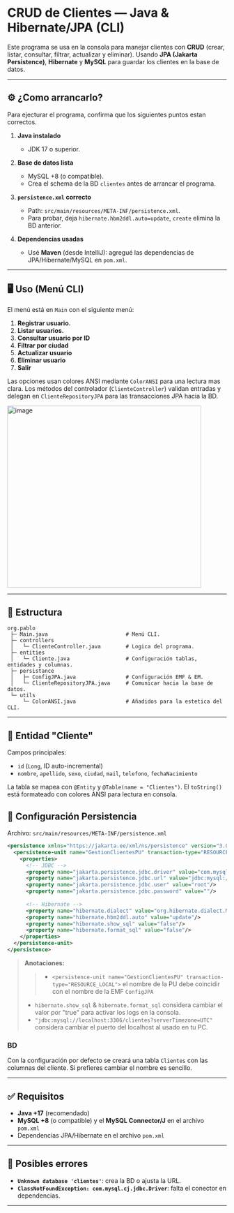 # CRUD de Clientes — Java & Hibernate/JPA (CLI)

Este programa se usa en la consola para manejar clientes con **CRUD** (crear, listar, consultar, filtrar, actualizar y eliminar).
Usando **JPA (Jakarta Persistence)**, **Hibernate** y **MySQL** para guardar los clientes en la base de datos.

---

## ⚙️ ¿Como arrancarlo?

Para ejecturar el programa, confirma que los siguientes puntos estan correctos.

1. **Java instalado**

   * JDK 17 o superior.

2. **Base de datos lista**

   * MySQL +8 (o compatible).
   * Crea el schema de la BD `clientes` antes de arrancar el programa.

3. **`persistence.xml` correcto**

   * Path: `src/main/resources/META-INF/persistence.xml`.
   * Para probar, deja `hibernate.hbm2ddl.auto=update`, `create` elimina la BD anterior.

4. **Dependencias usadas**

   * Usé **Maven** (desde IntelliJ): agregué las dependencias de JPA/Hibernate/MySQL en `pom.xml`.

---

## 🖥️ Uso (Menú CLI)

El menú está en `Main` con el siguiente menú:

1. **Registrar usuario.**                     
2. **Listar usuarios.**
3. **Consultar usuario por ID**
4. **Filtrar por ciudad**
5. **Actualizar usuario**
6. **Eliminar usuario**
7. **Salir**

Las opciones usan colores ANSI mediante `ColorANSI` para una lectura mas clara. Los métodos del controlador (`ClienteController`) validan entradas y delegan en `ClienteRepositoryJPA` para las transacciones JPA hacia la BD.

<img width="445" height="417" alt="image" src="https://github.com/user-attachments/assets/340e419c-3091-4d50-ad52-e8a78aa2e194"/>

---

## 📁 Estructura

```
org.pablo
 ├─ Main.java                         # Menú CLI.
 ├─ controllers
 │   └─ ClienteController.java        # Logica del programa.
 ├─ entities
 │   └─ Cliente.java                  # Configuración tablas, entidades y columnas.
 ├─ persistance
 │   ├─ ConfigJPA.java                # Configuración EMF & EM.
 │   └─ ClienteRepositoryJPA.java     # Comunicar hacia la base de datos.
 └─ utils
     └─ ColorANSI.java                # Añadidos para la estetica del CLI.
```

---

## 🦜 Entidad "Cliente"

Campos principales:

* `id` (`Long`, ID auto-incremental)
* `nombre`, `apellido`, `sexo`, `ciudad`, `mail`, `telefono`, `fechaNacimiento`

La tabla se mapea con `@Entity` y `@Table(name = "Clientes")`. 
El `toString()` está formateado con colores ANSI para lectura en consola.

## 🧷 Configuración Persistencia

Archivo: `src/main/resources/META-INF/persistence.xml`

```xml
<persistence xmlns="https://jakarta.ee/xml/ns/persistence" version="3.0">
  <persistence-unit name="GestionClientesPU" transaction-type="RESOURCE_LOCAL">
    <properties>
      <!-- JDBC -->
      <property name="jakarta.persistence.jdbc.driver" value="com.mysql.cj.jdbc.Driver"/>
      <property name="jakarta.persistence.jdbc.url" value="jdbc:mysql://localhost:3306/clientes?serverTimezone=UTC"/>
      <property name="jakarta.persistence.jdbc.user" value="root"/>
      <property name="jakarta.persistence.jdbc.password" value=""/>
      
      <!-- Hibernate -->
      <property name="hibernate.dialect" value="org.hibernate.dialect.MySQLDialect"/>
      <property name="hibernate.hbm2ddl.auto" value="update"/>
      <property name="hibernate.show_sql" value="false"/>
      <property name="hibernate.format_sql" value="false"/>
    </properties>
  </persistence-unit>
</persistence>
```

> **Anotaciones:**
>
> > * `<persistence-unit name="GestionClientesPU" transaction-type="RESOURCE_LOCAL">` el nombre de la PU debe coincidir con el nombre de la EMF `ConfigJPA`
> * `hibernate.show_sql` & `hibernate.format_sql` considera cambiar el valor por "true" para activar los logs en la consola.
> * `"jdbc:mysql://localhost:3306/clientes?serverTimezone=UTC"` considera cambiar el puerto del localhost al usado en tu PC.

### BD

Con la configuración por defecto se creará una tabla `Clientes` con las columnas del cliente. Si prefieres cambiar el nombre es sencillo.

---

## ✅ Requisitos

* **Java +17** (recomendado)
* **MySQL +8** (o compatible) y el **MySQL Connector/J** en el archivo `pom.xml`
* Dependencias JPA/Hibernate en el archivo `pom.xml`

---

## 🧟 Posibles errores

* **`Unknown database 'clientes'`**: crea la BD o ajusta la URL.
* **`ClassNotFoundException: com.mysql.cj.jdbc.Driver`**: falta el conector en dependencias.

---
